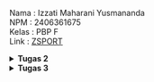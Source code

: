 Nama    : Izzati Maharani Yusmananda<br>
NPM     : 2406361675<br>
Kelas   : PBP F<br>
Link    : [ZSPORT](https://izzati-maharani-zsport.pbp.cs.ui.ac.id/)

<details align="justify">
    <summary><b>Tugas 2</b></summary>

## Jelaskan bagaimana cara kamu mengimplementasikan checklist di atas secara step-by-step (bukan hanya sekadar mengikuti tutorial).

1. Membuat sebuah proyek Django baru.
Pertama, saya membuat repository dan meng-clone-nya ke terminal VSCode. Kemudian, saya aktifkan virtual environment untuk memastikan data database terisolasi. Setelah itu, saya setup Django dengan menambahkan dependensi di file requirements.txt dan membuat proyek Django baru. Saya juga menambahkan file .gitignore agar file yang tidak perlu tidak

2. Membuat aplikasi dengan nama main pada proyek tersebut.
Setelah setup .gitignore, saya melakukan konfigurasi production pada file .env.prod. Di settings.py, saya mengatur ALLOWED_HOSTS untuk keperluan development dan menyesuaikan database untuk deployment. Selanjutnya, saya membuat aplikasi baru di PWS, mengisi kredensial, dan menyesuaikan environment sesuai dengan .env.prod. Saya juga menambahkan URL deployment di settings.py agar aplikasi bisa diakses dengan URL yang sesuai. Terakhir, saya melakukan add, commit, push, dan memasukkan username dan password SSO sebelum aplikasi dapat diakses.

3. Melakukan routing pada proyek agar dapat menjalankan aplikasi main.
Setelah aplikasi main dibuat, saya melanjutkan dengan melakukan routing di file urls.py pada proyek utama. Saya memastikan agar aplikasi main dapat diakses dengan benar melalui URL tertentu. Saya menambahkan path pada urls.py di proyek utama untuk memetakan ke aplikasi main dan mengarahkan ke fungsi yang ada di views.py yang sudah dibuat sebelumnya.

4. Membuat model pada aplikasi main dengan nama Product dan memiliki atribut wajib
Di langkah berikutnya, saya membuat model baru di aplikasi main dengan nama Product. Model ini memiliki beberapa atribut wajib, seperti name, description, dan price. Saya menentukan tipe data untuk setiap atribut agar sesuai dengan yang dibutuhkan, seperti CharField untuk nama, TextField untuk deskripsi, dan sebagainya. Setelah itu, saya melakukan makemigrations dan migrate untuk menerapkan perubahan ini ke database.

5. Membuat sebuah fungsi pada views.py untuk dikembalikan ke dalam sebuah template HTML yang menampilkan nama aplikasi serta nama dan kelas kamu.
Di views.py, saya membuat sebuah fungsi untuk mengembalikan data yang dibutuhkan ke template HTML. Fungsi ini akan mengambil informasi nama aplikasi, nama saya, dan kelas saya untuk kemudian ditampilkan di halaman HTML. Saya menggunakan render(request, 'template_name.html', context) untuk mengirim data tersebut ke template yang sudah saya buat sebelumnya.

6. Membuat sebuah routing pada urls.py aplikasi main untuk memetakan fungsi yang telah dibuat pada views.py.
Selanjutnya, saya menambahkan route di urls.py milik aplikasi main. Routing ini akan memetakan URL yang diminta pengguna ke fungsi yang sudah dibuat di views.py. Saya menggunakan path() untuk menentukan URL yang sesuai, dan saya pastikan URL tersebut mengarah ke fungsi yang akan menampilkan nama aplikasi serta nama dan kelas saya.

7. Melakukan deployment ke PWS terhadap aplikasi yang sudah dibuat sehingga nantinya dapat diakses oleh teman-temanmu melalui Internet.
Setelah semuanya siap, saya melakukan deploy aplikasi yang sudah saya buat ke PWS. Di sini, saya melakukan push ke GitHub terlebih dahulu, lalu mengikuti proses deployment ke platform PWS. Setelah itu, saya pastikan aplikasi berjalan dengan baik dan dapat diakses melalui URL yang sudah ditentukan, yaitu <username-sso>-<nama proyek>.pbp.cs.ui.ac.id. Kini, aplikasi sudah dapat diakses oleh teman-teman dan siap digunakan.

## Buatlah bagan yang berisi request client ke web aplikasi berbasis Django beserta responnya dan jelaskan pada bagan tersebut kaitan antara 'urls.py', 'views.py', 'models.py', dan berkas html.
![Diagram Django](diagram.jpg)
Pertama, aplikasi menerima HTTP Request dari pengguna yang berisi permintaan untuk mengakses halaman tertentu. Kemudian, aplikasi akan memeriksa urls.py untuk mencocokkan URL yang diminta dengan pola-pola yang ada di file tersebut. Setelah ditemukan kecocokan, kontrol berpindah ke views.py.

Di views.py, fungsi atau kelas yang sesuai akan menangani permintaan tersebut. Pada tahap ini, aplikasi dapat melakukan berbagai logika, seperti mengambil data dari database melalui models.py atau melakukan perhitungan tertentu. Jika aplikasi memerlukan interaksi dengan database, views.py akan berkomunikasi dengan models.py, yang bertugas untuk mengatur struktur dan operasi terhadap data di database, seperti mengambil atau memperbarui data sesuai dengan permintaan pengguna.

Jika permintaan membutuhkan tampilan HTML, views.py akan merender template yang ada di folder templates. Template ini berisi struktur HTML yang akan dihasilkan dan dipersiapkan untuk dikirimkan ke pengguna.

Setelah semua proses selesai, views.py akan menghasilkan HTTP Response berisi halaman HTML atau data yang diminta. HTTP Response ini kemudian dikirimkan kembali ke pengguna, yang akan melihat hasilnya di browser mereka.

Secara keseluruhan, alur ini memastikan aplikasi Django dapat memproses permintaan pengguna secara tepat, mulai dari menerima HTTP Request, melakukan pemrosesan di views.py, berinteraksi dengan models.py untuk data, merender template HTML, dan akhirnya mengirimkan HTTP Response kembali ke pengguna.

## Jelaskan peran 'settings.py' dalam proyek Django!
Dalam proyek Django, settings.py berfungsi sebagai file konfigurasi utama yang mengatur pengaturan penting agar aplikasi berjalan dengan baik. Di dalamnya, kita bisa mengonfigurasi hal-hal seperti ALLOWED_HOSTS, yaitu daftar host yang diizinkan untuk mengakses aplikasi, yang penting untuk keamanan aplikasi agar hanya host yang valid yang dapat mengirimkan request.

Selain itu, kita juga bisa mengonfigurasi INSTALLED_APPS, yang berisi daftar aplikasi yang aktif dalam proyek. Di sini, kita menentukan aplikasi-aplikasi yang akan digunakan, baik itu aplikasi bawaan Django atau aplikasi yang kita buat sendiri. Dengan begitu, settings.py memastikan aplikasi berjalan sesuai dengan pengaturan yang kita buat, mulai dari pengaturan host hingga aplikasi yang aktif.

## Bagaimana cara kerja migrasi database di Django?
Migrasi database digunakan untuk mengubah struktur database sesuai dengan perubahan yang kita buat di kode, khususnya di file models.py. Misalnya, jika kita menambah atau mengubah kode di model, kita perlu memberitahu Django agar database ikut diperbarui.

Caranya, pertama kita buat perubahan di models.py. Setelah itu, jalankan perintah makemigrations yang akan membuat file berisi instruksi perubahan. Kemudian, dengan perintah migrate, kita melakukan perubahan tersebut ke database seperti mengubah struktur kode yang ada. Jadi, migrasi ini memudahkan kita untuk mengatur perubahan database tanpa harus melakukannya secara manual, hanya dengan mengubah kode di Django.

## Menurut Anda, dari semua framework yang ada, mengapa framework Django dijadikan permulaan pembelajaran pengembangan perangkat lunak?
Menurut saya, Django sering dijadikan pilihan untuk memulai pembelajaran pengembangan perangkat lunak karena telah terbukti stabil dan banyak digunakan oleh perusahaan-perusahaan besar. Selain itu, Django dibangun dengan menggunakan Python, yang sudah saya kuasai sejak awal kuliah, sehingga membuat saya lebih cepat memahami framework ini. Django juga merupakan framework full-stack, yang memungkinkan pengembang untuk membangun backend sekaligus menyediakan fungsionalitas templating untuk frontend, memungkinkan kita untuk membuat tampilan HTML langsung dari aplikasi backend.

Namun, meskipun Django memiliki kemampuan templating untuk frontend, sebenarnya Django lebih berfokus sebagai framework backend. Dengan kata lain, Django menyediakan cara untuk menghasilkan tampilan HTML, namun bukan framework frontend murni seperti React atau Vue. Jadi, Django lebih cocok dipelajari sebagai langkah pertama untuk memahami bagaimana sisi backend bekerja sambil memberikan gambaran tentang bagaimana data disajikan kepada pengguna.

## Apakah ada feedback untuk asisten dosen tutorial 1 yang telah kamu kerjakan sebelumnya?
Tidak ada, karena menurut saya tutorial 1 sudah cukup jelas.
</details>

<details align="justify">
    <summary><b>Tugas 3</b></summary>

##  Jelaskan mengapa kita memerlukan data delivery dalam pengimplementasian sebuah platform?
Data delivery merupakan aspek penting dalam pengimplementasian suatu platform karena bertujuan untuk memastikan bahwa pertukaran data antar komponen sistem (seperti antara frontend dan backend atau antar microservices) dilakukan dengan cara yang efisien, aman, dan konsisten. Data Delivery menjadi penting karena kebutuhan pertukaran informasi yang tepat secara real-time dan memfasilitasi komunikasi yang seamless antar komponen yang berbeda dalam sistem.

## Menurutmu, mana yang lebih baik antara XML dan JSON? Mengapa JSON lebih populer dibandingkan XML?
Menurut saya, JSON lebih baik karena lebih readable bagi manusia maupun mesin. JSON juga lebih ringan dibandingkan XML dan lebih mudah diolah oleh bahasa umum di web development seperti JavaScript. Oleh karena itu, JSON lebih populer karena performanya yang lebih efisien dalam konteks pengiriman data di web.

## Jelaskan fungsi dari method is_valid() pada form Django dan mengapa kita membutuhkan method tersebut?
Method is_valid() digunakan pada objek form untuk memvalidasi data dan juga error handling. Metode ini berfungsi sebagai filter untuk data yang masuk serta memastikan bahwa hanya data yang telah disaring dan bersih yang diterima oleh database.

## Mengapa kita membutuhkan csrf_token saat membuat form di Django? Apa yang dapat terjadi jika kita tidak menambahkan csrf_token pada form Django? Bagaimana hal tersebut dapat dimanfaatkan oleh penyerang?
Kita membutuhkan csrf_token saat membuat form di Django untuk memastikan bahwa form yang dikirimkan oleh user benar-benar dari user aslinya. Singkatnya, csrf_token melindungi aplikasi dari serangan Cross-Site Request Forgery (CSRF) yaitu serangan keamanan yang memanfaatkan sesi terautentikasi user untuk melakukan aksi tidak sah pada aplikasi web tanpa persetujuan mereka.

Jika tidak menambahkan csrf_token pada form Django, penyerang dapat memanfaatkan celah tersebut untuk melakukan aksi jahat seperti mengirimkan permintaan palsu atas nama user tanpa izin (eksploitasi data). Permintaan jahat tersebut akan dieksekusi karena tidak ada csrf_token untuk memverifikasi permintaan yang menyebabkan platform menganggap permintaan itu sah.

## Jelaskan bagaimana cara kamu mengimplementasikan checklist di atas secara step-by-step (bukan hanya sekadar mengikuti tutorial).
Pertama, saya membuat form untuk menerima input, sehingga nantinya data baru bisa ditampilkan dengan membuat file forms.py di direktori main. Lalu, saya membuat view untuk handling form input user dan menyimpan ke database dengan memodifikasi sedikit method show_main dan menambahkan method baru create_product_entry pada untuk menghasilkan form yang dapat menambahkan data Product Entry (ada pada file views.py). Tidak lupa saya untuk membuat template HTML pada main/templates dengan nama file create_product_entry.htmluntuk membuat form.

Setelah itu, saya menambahkan method untuk setiap fungsi views yang akan dibuat. Fungsi tersebut disupport dengan pertama melakukan import terhadap HttpResponse dan serializers. Lalu, menambahkan method show_xml dan show_json pada views.py untuk menyimpan hasil query dari seluruh data yang ada pada entry ChocolateProduct. Untuk melihat objek dalam format XML dan JSON by ID, saya juga menambahkan method baru yang menerima parameter id juga, yaitu show_xml_by_id dan show_json_by_id. Dengan menggunakan parameter id kita dapat meilihat per objek by idnya masing-masing.

Terakhir, saya juga menambahkan path URL ke dalam variabel urlpatterns pada urls.py di main untuk mengakses fungsi yang sudah di-import pada poin sebelumnya.

## Apakah ada feedback untuk asdos di tutorial 2 yang sudah kalian kerjakan?
</details>